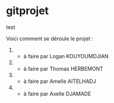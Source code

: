# gitprojet
test

Voici comment se déroule le projet : 

1.  - à faire par Logan KOUYOUMDJIAN
2.  - à faire par Thomas HERBEMONT
3.  - à faire par Amelle AITELHADJ
4.  - à faire par Axelle DJAMADE
